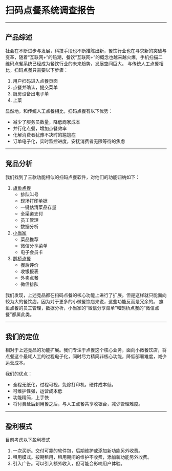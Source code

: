 ﻿# 扫码点餐系统调查报告

---

## 产品综述
社会在不断进步与发展，科技手段也不断推陈出新，餐饮行业也在寻求新的突破与变革，随着“互联网+”的热潮，餐饮“互联网+”的概念也越来越火爆，手机扫描二维码点餐系统已经成为餐饮行业的未来趋势，发展空间巨大。
与传统人工点餐相比，扫码点餐只需要以下步骤：

1.  用户扫码进入点餐页面
2.  点餐并确认，提交菜单
3.  厨房设备出电子单
4.  上菜

显然地，和传统人工点餐相比，扫码点餐有以下优势：

+ 减少了服务员数量，降低商家成本
+ 并行化点餐，增加点餐效率
+ 化解消费者犹豫不决时的尴尬症
+ 订单电子化，实时监控进度，安抚消费者无限等待的焦虑

---

## 竞品分析
我们找到了三款功能相似的扫码点餐软件，对他们的功能归纳如下：

1.  [旗鱼点餐][1]
    + 排队叫号
    + 现场打印单据
    + 一键估清菜品存量
    + 全渠道支付
    + 员工管理
    + 数据分析
2. [小当家][2]
    + 菜品推荐
    + 微信分享菜单
    + 电子会员卡
3. [鹊桥点餐][3]
    + 餐后评价
    + 收银报表
    + 外卖点餐
    + 微信排队
    
我们发现，上述竞品都在扫码点餐的核心功能上进行了扩展。但是这样就只能面向较为大的餐饮店，因为对于更多的小微餐饮店来说，这些功能反而是冗余的。
旗鱼点餐的员工管理，数据分析，小当家的“微信分享菜单”和鹊桥点餐的“微信点餐”都属此类。

---

## 我们的定位

相对于上述竞品的功能扩展。我们专注于点餐这个核心业务，面向小微餐饮店，将点餐这个最耗人工的过程电子化，同时尽力精简非核心功能，降低部署难度，减少运营成本。

我们的优点：

+ 全程无纸化，过程可视，免除打印机，硬件成本低。
+ 可维护性强，运营成本低
+ 功能精简，上手快
+ 将付费延后到用餐之后，与人工点餐共享收银台，减少管理难度。

---

## 盈利模式
目前考虑以下盈利模式
1. 一次买断。交付可靠的软件包，后期维护或添加新功能另外收费。
2. 租用模式。按期租用，租用期间的维护不收费，添加新功能另外收费。
3. 引入广告。可以引入额外收入，但可能会影响用户体验。

  [1]: http://www.xdj999.com/product.aspx?category_id=12
  [2]: http://www.xdj999.com/product.aspx?category_id=12
  [3]: http://dc.wio2o.com/new/diancan.php
  
  
